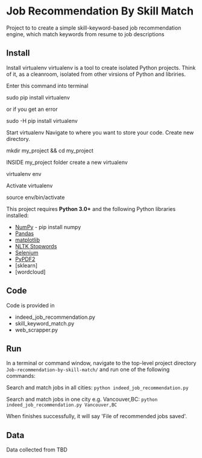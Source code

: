 # Job Recommendation By Skill Match

Project to to create a simple skill-keyword-based job recommendation engine, which match keywords from resume to job descriptions

## Install

Install virtualenv
virtualenv is a tool to create isolated Python projects. Think of it, as a cleanroom, isolated from other virsions of Python and libriries.

Enter this command into terminal

sudo pip install virtualenv

or if you get an error

sudo -H pip install virtualenv

Start virtualenv
Navigate to where you want to store your code. Create new directory.

mkdir my_project && cd my_project

INSIDE my_project folder create a new virtualenv

virtualenv env

Activate virtualenv

source env/bin/activate

This project requires **Python 3.0+** and the following Python libraries installed:

- [NumPy](http://www.numpy.org/) - pip install numpy
- [Pandas](http://pandas.pydata.org)
- [matplotlib](http://matplotlib.org/)
- [NLTK Stopwords](https://www.nltk.org/book/ch02.html)
- [Selenium](https://www.seleniumhq.org/)
- [PyPDF2](https://pythonhosted.org/PyPDF2/)
- [sklearn]
- [wordcloud]

## Code

Code is provided in 
- indeed_job_recommendation.py
- skill_keyword_match.py
- web_scrapper.py

## Run

In a terminal or command window, navigate to the top-level project directory `Job-recommendation-by-skill-match/` and run one of the following commands:

Search and match jobs in all cities:
```python indeed_job_recommendation.py```

Search and match jobs in one city e.g. Vancouver,BC:
```python indeed_job_recommendation.py Vancouver,BC```

When finishes successfully, it will say 'File of recommended jobs saved'.

## Data
Data collected from TBD 


